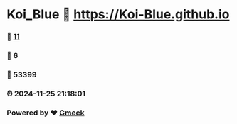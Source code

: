 # Koi_Blue :link: https://Koi-Blue.github.io 
### :page_facing_up: [11](https://Koi-Blue.github.io/tag.html) 
### :speech_balloon: 6 
### :hibiscus: 53399 
### :alarm_clock: 2024-11-25 21:18:01 
### Powered by :heart: [Gmeek](https://github.com/Meekdai/Gmeek)
